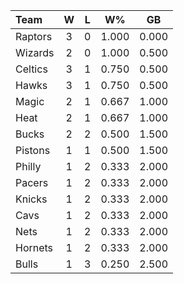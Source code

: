 | Team                             |  W  |  L  |  W%   |  GB   |
|:---------------------------------|:---:|:---:|:-----:|:-----:|
| [](/r/torontoraptors) Raptors    |  3  |  0  | 1.000 | 0.000 |
| [](/r/washingtonwizards) Wizards |  2  |  0  | 1.000 | 0.500 |
| [](/r/bostonceltics) Celtics     |  3  |  1  | 0.750 | 0.500 |
| [](/r/atlantahawks) Hawks        |  3  |  1  | 0.750 | 0.500 |
| [](/r/orlandomagic) Magic        |  2  |  1  | 0.667 | 1.000 |
| [](/r/heat) Heat                 |  2  |  1  | 0.667 | 1.000 |
| [](/r/mkebucks) Bucks            |  2  |  2  | 0.500 | 1.500 |
| [](/r/detroitpistons) Pistons    |  1  |  1  | 0.500 | 1.500 |
| [](/r/sixers) Philly             |  1  |  2  | 0.333 | 2.000 |
| [](/r/pacers) Pacers             |  1  |  2  | 0.333 | 2.000 |
| [](/r/nyknicks) Knicks           |  1  |  2  | 0.333 | 2.000 |
| [](/r/clevelandcavs) Cavs        |  1  |  2  | 0.333 | 2.000 |
| [](/r/gonets) Nets               |  1  |  2  | 0.333 | 2.000 |
| [](/r/charlottehornets) Hornets  |  1  |  2  | 0.333 | 2.000 |
| [](/r/chicagobulls) Bulls        |  1  |  3  | 0.250 | 2.500 |